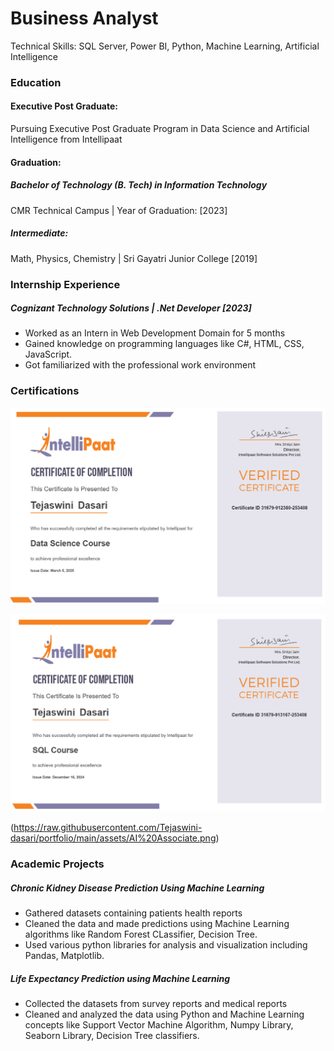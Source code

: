 # Business Analyst
Technical Skills: SQL Server, Power BI, Python, Machine Learning, Artificial Intelligence 
 
### Education
#### Executive Post Graduate: 
Pursuing Executive Post Graduate Program in Data Science and Artificial Intelligence from Intellipaat
#### Graduation: 
##### Bachelor of Technology (B. Tech) in Information Technology
CMR Technical Campus | Year of Graduation: [2023]
##### Intermediate:
Math, Physics, Chemistry | Sri Gayatri Junior College [2019]

### Internship Experience
##### Cognizant Technology Solutions | .Net Developer [2023]
* Worked as an Intern in Web Development Domain for 5 months
* Gained knowledge on programming languages like C#, HTML, CSS, JavaScript.
* Got familiarized with the professional work environment

### Certifications

<a href="https://example.com">
  <img src="assets/DS.png" alt="Clickable Image">
</a>

![SQL Server](/assets/SQL.png)

(https://raw.githubusercontent.com/Tejaswini-dasari/portfolio/main/assets/AI%20Associate.png)
### Academic Projects
##### Chronic Kidney Disease Prediction Using Machine Learning
* Gathered datasets containing patients health reports
* Cleaned the data and made predictions using Machine Learning algorithms like Random Forest CLassifier, Decision Tree.
* Used various python libraries for analysis and visualization including Pandas, Matplotlib.

##### Life Expectancy Prediction using Machine Learning
* Collected the datasets from survey reports and medical reports
* Cleaned and analyzed the data using Python and Machine Learning concepts like Support Vector Machine Algorithm, Numpy Library, Seaborn Library, Decision Tree classifiers.

